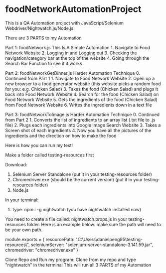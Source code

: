 # foodNetworkAutomationProject

This is a QA Automation project with JavaScript/Selenium Webdriver/Nightwatch.js/Node.js

There are 3 PARTS to my Automation

Part 1: foodNetwork.js
This Is A Simple Automation
    1. Navigate to Food Network Website
    2. Logging in and Logging out
    3. Checking the navigation/category bar at the top of the website
    4. Going through the Search Bar Function to see if it works
    
Part 2: foodNetworkGetDinner.js
Harder Automation Technique
    0. Continued from Part 1
    1. Navigate to Food Network Website
    2. Open up a new browser to a food generator website (this website picks a random food for you: e.g. Chicken Salad)
    3. Takes the food (Chicken Salad) and plugs it back into Food Network Website
    4. Search for the food (Chicken Salad) on Food Network Website
    5. Gets the ingredients of the food (Chicken Salad) from Food Network Website
    6. Writes the ingredients down in a text file
    
Part 3: foodNetworkToImage.js
Harder Automation Technique
    0. Continued from Part 2
    1. Converts the list of ingredients to an array list (.txt file to .js file)
    2. Plugs each ingredients into Google Image Search Website
    3. Takes a Screen shot of each ingredients
    4. Now you have all the pictures of the ingredients and the direction on how to make the food
    
    
    

Here is how you can run my test!

Make a folder called testing-resources first

Download:
1. Selenium Server Standalone (put it in your testing-resources folder)
2. Chromedriver.exe (should be the current version) (put it in your testing-resources folder)
3. Node.js

In your terminal:
1. type: npm i -g nightwatch (you have nightwatch installed now)



You need to create a file called: nightwatch.props.js in your testing-resources folder.
Here is an example below: make sure the path will need to be your own path.

module.exports = {
    resourcePath: "C:\\Users\\danielpeng95\\testing-resources\\",
    seleniumServer: "selenium-server-standalone-3.141.59.jar",
    chromedriver: "chromedriver.exe"
 }


Clone Repo and Run my program:
Clone from my repo and type "nightwatch" in the terminal
This will run all 3 PARTS of my Automation
